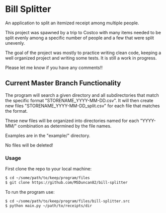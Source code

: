 # Bill Splitter

An application to split an itemized receipt among multiple people.

This project was spawned by a trip to Costco with many items needed to be split evenly among a specific number of people and a few that were split unevenly.

The goal of the project was mostly to practice writing clean code, keeping a well organized project and writing some tests. It is still a work in progress.

Please let me know if you have any comments!!

## Current Master Branch Functionality

The program will search a given directory and all subdirectories that match the specific format "STORENAME_YYYY-MM-DD.csv". It will then create new files "STORENAME_YYYY-MM-DD_split.csv" for each file that matches the format.

These new files will be organized into directories named for each "YYYY-MM/" combination as determined by the file names.

Examples are in the "example/" directory.

No files will be deleted!

### Usage

First clone the repo to your local machine:

```bash
$ cd ~/some/path/to/keep/program/files
$ git clone https://github.com/MSDuncan82/bill-splitter
```

To run the program use:

```bash
$ cd ~/some/path/to/keep/program/files/bill-splitter.src
$ python main.py ~/path/to/receipts/dir
```
